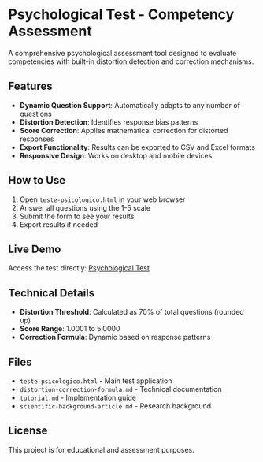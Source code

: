 # Psychological Test - Competency Assessment

A comprehensive psychological assessment tool designed to evaluate competencies with built-in distortion detection and correction mechanisms.

## Features

- **Dynamic Question Support**: Automatically adapts to any number of questions
- **Distortion Detection**: Identifies response bias patterns
- **Score Correction**: Applies mathematical correction for distorted responses
- **Export Functionality**: Results can be exported to CSV and Excel formats
- **Responsive Design**: Works on desktop and mobile devices

## How to Use

1. Open `teste-psicologico.html` in your web browser
2. Answer all questions using the 1-5 scale
3. Submit the form to see your results
4. Export results if needed

## Live Demo

Access the test directly: [Psychological Test](https://yourusername.github.io/psychological-test/teste-psicologico.html)

## Technical Details

- **Distortion Threshold**: Calculated as 70% of total questions (rounded up)
- **Score Range**: 1.0001 to 5.0000
- **Correction Formula**: Dynamic based on response patterns

## Files

- `teste-psicologico.html` - Main test application
- `distortion-correction-formula.md` - Technical documentation
- `tutorial.md` - Implementation guide
- `scientific-background-article.md` - Research background

## License

This project is for educational and assessment purposes.